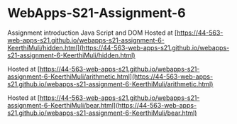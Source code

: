 # WebApps-S21-Assignment-6
Assignment introduction Java Script and DOM
Hosted at [https://44-563-web-apps-s21.github.io/webapps-s21-assignment-6-KeerthiMuli/hidden.html](https://44-563-web-apps-s21.github.io/webapps-s21-assignment-6-KeerthiMuli/hidden.html)

Hosted at [https://44-563-web-apps-s21.github.io/webapps-s21-assignment-6-KeerthiMuli/arithmetic.html](https://44-563-web-apps-s21.github.io/webapps-s21-assignment-6-KeerthiMuli/arithmetic.html)

Hosted at [https://44-563-web-apps-s21.github.io/webapps-s21-assignment-6-KeerthiMuli/bear.html](https://44-563-web-apps-s21.github.io/webapps-s21-assignment-6-KeerthiMuli/bear.html)
